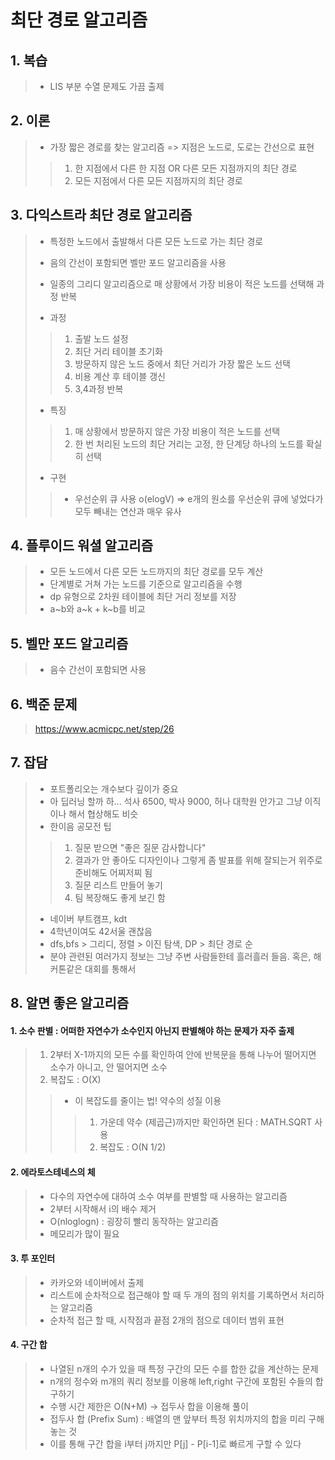최단 경로 알고리즘
============================

## 1. 복습
> - LIS 부분 수열 문제도 가끔 출제


## 2. 이론
> - 가장 짧은 경로를 찾는 알고리즘 => 지점은 노드로, 도로는 간선으로 표현
>  >  1. 한 지점에서 다른 한 지점 OR 다른 모든 지점까지의 최단 경로
>  >  2. 모든 지점에서 다른 모든 지점까지의 최단 경로

## 3. 다익스트라 최단 경로 알고리즘
> - 특정한 노드에서 출발해서 다른 모든 노드로 가는 최단 경로
> - 음의 간선이 포함되면 벨만 포드 알고리즘을 사용
> - 일종의 그리디 알고리즘으로 매 상황에서 가장 비용이 적은 노드를 선택해 과정 반복
>
> - 과정
>  >  1. 출발 노드 설정
>  >  2. 최단 거리 테이블 초기화
>  >  3. 방문하지 않은 노드 중에서 최단 거리가 가장 짧은 노드 선택
>  >  4. 비용 계산 후 테이블 갱신
>  >  5. 3,4과정 반복
>
> - 특징
> > 1. 매 상황에서 방문하지 않은 가장 비용이 적은 노드를 선택
> > 2. 한 번 처리된 노드의 최단 거리는 고정, 한 단계당 하나의 노드를 확실히 선택
>
> - 구현
> > - 우선순위 큐 사용 o(elogV) => e개의  원소를 우선순위 큐에 넣었다가 모두 빼내는 연산과 매우 유사

## 4. 플루이드 워셜 알고리즘
> - 모든 노드에서 다른 모든 노드까지의 최단 경로를 모두 계산
> - 단계별로 거쳐 가는 노드를 기준으로 알고리즘을 수행
> - dp 유형으로 2차원 테이블에 최단 거리 정보를 저장
> - a~b와  a~k + k~b를 비교

## 5. 벨만 포드 알고리즘
> - 음수 간선이 포함되면 사용

## 6. 백준 문제
> https://www.acmicpc.net/step/26


## 7. 잡담
> - 포트폴리오는 개수보다 깊이가 중요
> - 아 딥러닝 할까 하... 석사 6500, 박사 9000, 허나 대학원 안가고 그냥 이직이나 해서 협상해도 비슷
> - 한이음 공모전 팁 
> > 1. 질문 받으면 "좋은 질문 감사합니다"
> > 2. 결과가 안 좋아도 디자인이나 그렇게 좀 발표를 위해 잘되는거 위주로 준비해도 어찌저찌 됨
> > 3. 질문 리스트 만들어 놓기
> > 4. 팀 복장해도 좋게 보긴 함
> - 네이버 부트캠프, kdt
> - 4학년이여도 42서울 괜찮음
> - dfs,bfs > 그리디, 정렬 > 이진 탐색, DP > 최단 경로 순
> - 분야 관련된 여러가지 정보는 그냥 주변 사람들한테 흘러흘러 들음. 혹은, 해커톤같은 대회를 통해서 

## 8. 알면 좋은 알고리즘
#### 1. 소수 판별 : 어떠한 자연수가 소수인지 아닌지 판별해야 하는 문제가 자주 출제
> 1. 2부터 X-1까지의 모든 수를 확인하여 안에 반복문을 통해 나누어 떨어지면 소수가 아니고, 안 떨어지면 소수
> 2. 복잡도 : O(X)
>  > - 이 복잡도를 줄이는 법! 약수의 성질 이용
>  >  > 1.  가운데 약수 (제곱근)까지만 확인하면 된다 : MATH.SQRT 사용
>  >  > 2.  복잡도 : O(N 1/2)
#### 2. 에라토스테네스의 체
> - 다수의 자연수에 대하여 소수 여부를 판별할 때 사용하는 알고리즘
> - 2부터 시작해서 i의 배수 제거
> - O(nloglogn) : 굉장히 빨리 동작하는 알고리즘
> - 메모리가 많이 필요
#### 3. 투 포인터
> - 카카오와 네이버에서 출제
> - 리스트에 순차적으로 접근해야 할 때 두 개의 점의 위치를 기록하면서 처리하는 알고리즘
> - 순차적 접근 할 때, 시작점과 끝점 2개의 점으로 데이터 범위 표현
#### 4. 구간 합
> - 나열된 n개의 수가 있을 때 특정 구간의 모든 수를 합한 값을 계산하는 문제
> - n개의 정수와 m개의 쿼리 정보를 이용해 left,right 구간에 포함된 수들의 합 구하기
> - 수행 시간 제한은 O(N+M) -> 접두사 합을 이용해 풀이
> - 접두사 합 (Prefix Sum) : 배열의 맨 앞부터 특정 위치까지의 합을 미리 구해 놓는 것
> - 이를 통해 구간 합을 i부터 j까지만 P[j] - P[i-1]로 빠르게 구할 수 있다
> 
